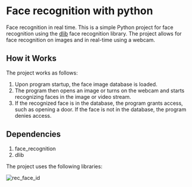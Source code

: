 # Face recognition with python
Face recognition in real time.
This is a simple Python project for face recognition using the [dlib](http://dlib.net/) face recognition library. The project allows for face recognition on images and in real-time using a webcam.

## How it Works

The project works as follows:

1. Upon program startup, the face image database is loaded.
2. The program then opens an image or turns on the webcam and starts recognizing faces in the image or video stream.
3. If the recognized face is in the database, the program grants access, such as opening a door. If the face is not in the database, the program denies access.

## Dependencies
1. face_recognition
2. dlib

The project uses the following libraries:


![rec_face_id](https://user-images.githubusercontent.com/78686988/226090728-9750415c-310b-47a8-b74c-f28853fbc4e1.jpg)
